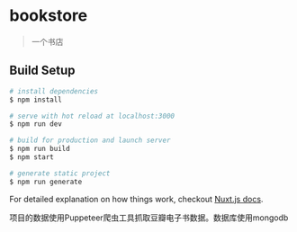 # bookstore

> 一个书店

## Build Setup

``` bash
# install dependencies
$ npm install

# serve with hot reload at localhost:3000
$ npm run dev

# build for production and launch server
$ npm run build
$ npm start

# generate static project
$ npm run generate
```

For detailed explanation on how things work, checkout [Nuxt.js docs](https://nuxtjs.org).

<p>项目的数据使用Puppeteer爬虫工具抓取豆瓣电子书数据。数据库使用mongodb</p>
